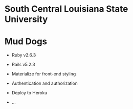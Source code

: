 # South Central Louisiana State University
# Mud Dogs

* Ruby v2.6.3

* Rails v5.2.3

* Materialize for front-end styling

* Authentication and authorization

* Deploy to Heroku





* ...
